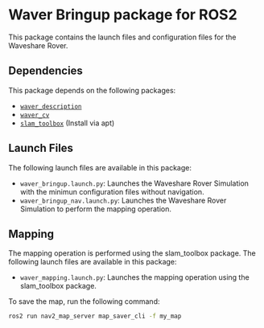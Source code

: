 # Waver Bringup package for ROS2

This package contains the launch files and configuration files for the Waveshare Rover.

## Dependencies
This package depends on the following packages:
- [`waver_description`](https://github.com/aldajo92/waver_description_ros2)
- [`waver_cv`](https://github.com/aldajo92/waver_cv_ros2)
- [`slam_toolbox`](https://github.com/SteveMacenski/slam_toolbox/tree/humble) (Install via apt)

## Launch Files
The following launch files are available in this package:
- `waver_bringup.launch.py`: Launches the Waveshare Rover Simulation with the minimun configuration files without navigation.
- `waver_bringup_nav.launch.py`: Launches the Waveshare Rover Simulation to perform the mapping operation.

## Mapping
The mapping operation is performed using the slam_toolbox package. The following launch files are available in this package:
- `waver_mapping.launch.py`: Launches the mapping operation using the slam_toolbox package.

To save the map, run the following command:
```bash
ros2 run nav2_map_server map_saver_cli -f my_map
```

